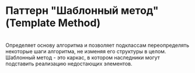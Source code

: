 <h1>Паттерн "Шаблонный метод" (Template Method)</h1>
<br>
Определяет основу алгоритма и позволяет подклассам переопределять некоторые шаги алгоритма, не изменяя его структуры в целом.
Шаблонный метод - это каркас, в котором наследники могут подставить реализацию недостающих элементов.